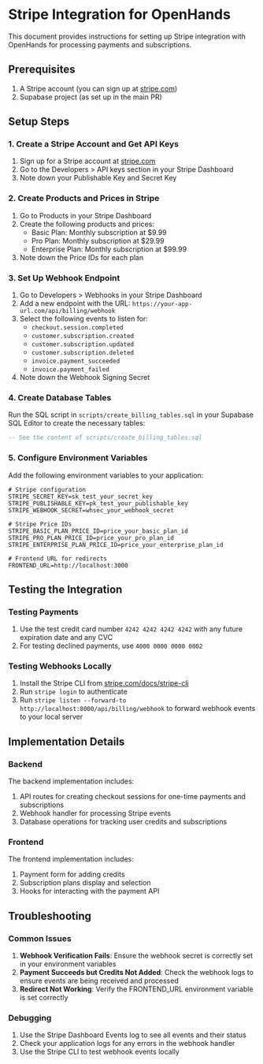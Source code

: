 # Stripe Integration for OpenHands

This document provides instructions for setting up Stripe integration with OpenHands for processing payments and subscriptions.

## Prerequisites

1. A Stripe account (you can sign up at [stripe.com](https://stripe.com))
2. Supabase project (as set up in the main PR)

## Setup Steps

### 1. Create a Stripe Account and Get API Keys

1. Sign up for a Stripe account at [stripe.com](https://stripe.com)
2. Go to the Developers > API keys section in your Stripe Dashboard
3. Note down your Publishable Key and Secret Key

### 2. Create Products and Prices in Stripe

1. Go to Products in your Stripe Dashboard
2. Create the following products and prices:
   - Basic Plan: Monthly subscription at $9.99
   - Pro Plan: Monthly subscription at $29.99
   - Enterprise Plan: Monthly subscription at $99.99
3. Note down the Price IDs for each plan

### 3. Set Up Webhook Endpoint

1. Go to Developers > Webhooks in your Stripe Dashboard
2. Add a new endpoint with the URL: `https://your-app-url.com/api/billing/webhook`
3. Select the following events to listen for:
   - `checkout.session.completed`
   - `customer.subscription.created`
   - `customer.subscription.updated`
   - `customer.subscription.deleted`
   - `invoice.payment_succeeded`
   - `invoice.payment_failed`
4. Note down the Webhook Signing Secret

### 4. Create Database Tables

Run the SQL script in `scripts/create_billing_tables.sql` in your Supabase SQL Editor to create the necessary tables:

```sql
-- See the content of scripts/create_billing_tables.sql
```

### 5. Configure Environment Variables

Add the following environment variables to your application:

```
# Stripe configuration
STRIPE_SECRET_KEY=sk_test_your_secret_key
STRIPE_PUBLISHABLE_KEY=pk_test_your_publishable_key
STRIPE_WEBHOOK_SECRET=whsec_your_webhook_secret

# Stripe Price IDs
STRIPE_BASIC_PLAN_PRICE_ID=price_your_basic_plan_id
STRIPE_PRO_PLAN_PRICE_ID=price_your_pro_plan_id
STRIPE_ENTERPRISE_PLAN_PRICE_ID=price_your_enterprise_plan_id

# Frontend URL for redirects
FRONTEND_URL=http://localhost:3000
```

## Testing the Integration

### Testing Payments

1. Use the test credit card number `4242 4242 4242 4242` with any future expiration date and any CVC
2. For testing declined payments, use `4000 0000 0000 0002`

### Testing Webhooks Locally

1. Install the Stripe CLI from [stripe.com/docs/stripe-cli](https://stripe.com/docs/stripe-cli)
2. Run `stripe login` to authenticate
3. Run `stripe listen --forward-to http://localhost:8000/api/billing/webhook` to forward webhook events to your local server

## Implementation Details

### Backend

The backend implementation includes:

1. API routes for creating checkout sessions for one-time payments and subscriptions
2. Webhook handler for processing Stripe events
3. Database operations for tracking user credits and subscriptions

### Frontend

The frontend implementation includes:

1. Payment form for adding credits
2. Subscription plans display and selection
3. Hooks for interacting with the payment API

## Troubleshooting

### Common Issues

1. **Webhook Verification Fails**: Ensure the webhook secret is correctly set in your environment variables
2. **Payment Succeeds but Credits Not Added**: Check the webhook logs to ensure events are being received and processed
3. **Redirect Not Working**: Verify the FRONTEND_URL environment variable is set correctly

### Debugging

1. Use the Stripe Dashboard Events log to see all events and their status
2. Check your application logs for any errors in the webhook handler
3. Use the Stripe CLI to test webhook events locally